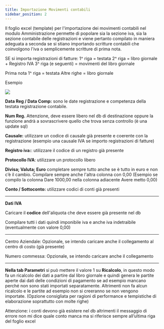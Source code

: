 ```yaml
---
title: Importazione Movimenti contabili
sidebar_position: 2
---
```


Il foglio excel (template) per l'importazione dei movimenti contabili nel modulo Amministrazione permette di popolare sia la sezione iva, sia la sezione contabile delle registrazioni e viene pertanto compilato in maniera adeguata a seconda se si stiano importando scritture contabili che coinvolgono l'iva o semplicemente scritture di prima nota.


SE si importa registrazioni di fatture: 
1^ riga = testata 
2^ riga = libro giornale + Registro IVA
3^ riga (e seguenti) = movimenti del libro giornale

Prima nota
1^ riga = testata
Altre righe = libro giornale

Esempio

![](/img/it-it/applications/bizlink/bizlink/import-mov-contabili.png)

**Data Reg / Data Comp:** sono le date registrazione e competenza della testata registrazione contabile. 

**Num Reg.** Attenzione, deve essere libero nel db di destinazione oppure la funzione andrà a sovrascrivere quello che trova senza controllo (è una update sql)

**Causale:** utilizzare un codice di causale già presente e coerente con la registrazione (esempio una causale IVA se importo registrazioni di fatture)

**Registro iva:**: utilizzare il codice di un registro già presente

**Protocollo IVA**: utilizzare un protocollo libero

**Divisa; Valuta; Euro** completare sempre tutto anche se è tutto in euro e non c’è il cambio. Compilare sempre anche l'altra colonna con 0,00 (Esempio se compilo la colonna Dare 1000,00 nella colonna adiacente Avere metto 0,00)

**Conto / Sottoconto:** utilizzare codici di conti già presenti

---
**Dati IVA**

Caricare il **codice** dell'aliquota che deve essere già presente nel db

Compilare tutti i dati quindi imponibile iva e anche iva indetraibile (eventualmente con valore 0,00)

---

Centro Aziendale: Opzionale, se intendo caricare anche il collegamento al centro di costo (già presente)

Numero commessa: Opzionale, se intendo caricare anche il collegamento

---

**Nella tab Parametri** si può mettere il valore 1 su **Ricalcolo**, in questo modo fa un ricalcolo dei dati a partire dal libro giornale e quindi genera le partite aperte dai dati delle condizioni di pagamento se ad esempio mancano perché non sono stati importati separatamente. Altrimenti non fa alcun ricalcolo e le partite ad esempio non si creeranno se non vengono importate. (Opzione consigliata per ragioni di performance e tempistiche di elaborazione soprattutto con molte righe)

Attenzione: i conti devono già esistere nel db altrimenti il messaggio di errore non mi dice quale conto manca ma si riferisce sempre all’ultima riga del foglio excel